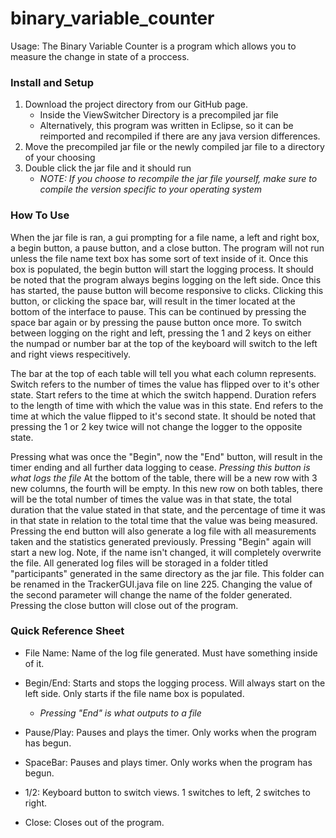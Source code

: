 # binary_variable_counter
Usage: The Binary Variable Counter is a program which allows you to measure the change in
state of a proccess.

### Install and Setup
1. Download the project directory from our GitHub page.
	- Inside the ViewSwitcher Directory is a precompiled jar file
	- Alternatively, this program was written in Eclipse, so it can be reimported
	  and recompiled if there are any java version differences.
2. Move the precompiled jar file or the newly compiled jar file to a directory of your choosing
3. Double click the jar file and it should run
   - *NOTE: If you choose to recompile the jar file yourself, make sure to compile the version
	  specific to your operating system*

### How To Use
When the jar file is ran, a gui prompting for a file name, a left and right box, a begin
button, a pause button, and a close button. The program will not run unless the file name text box
has some sort of text inside of it. Once this box is populated, the begin button will start the logging
process. It should be noted that the program always begins logging on the left side.
Once this has started, the pause button will become responsive to clicks. Clicking this
button, or clicking the space bar, will result in the timer located at the bottom of the
interface to pause. This can be continued by pressing the space bar again or by pressing the pause button
once more. To switch between logging on the right and left, pressing the 1 and 2 keys on either the numpad
or number bar at the top of the keyboard will switch to the left and right views respecitively. 

The bar at the top of each table will tell you what each column represents. Switch refers to the number of times 
the value has flipped over to it's other state. Start refers to the time at which the switch happend. Duration
refers to the length of time with which the value was in this state. End refers to the time at which the value 
flipped to it's second state. It should be noted that pressing the 1 or 2 key twice will not change the logger
to the opposite state.

Pressing what was once the "Begin", now the "End" button, will result in the timer ending and all further data
logging to cease. *Pressing this button is what logs the file* At the bottom of the table, there will be a new row 
with 3 new columns, the fourth will be empty. In this new row on both tables, there will be the total number of times 
the value was in that state, the total duration that the value stated in that state, and the percentage of time it was 
in that state in relation to the total time that the value was being measured. Pressing the end button will also generate 
a log file with all measurements taken and the statistics generated previously. Pressing "Begin" again will start a new 
log. Note, if the name isn't changed, it will completely overwrite the file. All generated log files will be storaged 
in a folder titled "participants" generated in the same directory as the jar file. This folder can be renamed in the 
TrackerGUI.java file on line 225. Changing the value of the second parameter will change the name of the folder generated. 
Pressing the close button will close out of the program.

### Quick Reference Sheet
- File Name: Name of the log file generated. Must have something inside of it.
- Begin/End: Starts and stops the logging process. Will always start on the left side.
             Only starts if the file name box is populated.
			 
	- *Pressing "End" is what outputs to a file*
- Pause/Play: Pauses and plays the timer. Only works when the program has begun.
- SpaceBar: Pauses and plays timer. Only works when the program has begun.
- 1/2: Keyboard button to switch views. 1 switches to left, 2 switches to right.
- Close: Closes out of the program.












